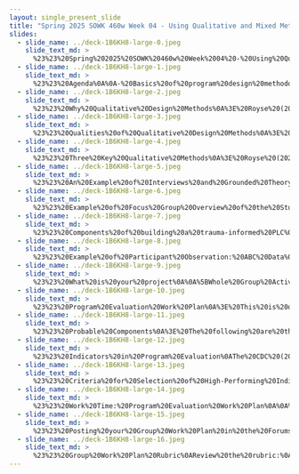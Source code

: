 ```yaml
---
layout: single_present_slide
title: "Spring 2025 SOWK 460w Week 04 - Using Qualitative and Mixed Methods Designs"
slides:
  - slide_name: ../deck-1B6KH8-large-0.jpeg
    slide_text_md: >
      %23%23%20Spring%202025%20SOWK%20460w%20Week%2004%20-%20Using%20Qualitative%20and%20Mixed%20Methods%20Designs%0A%0Atitle:%20Spring%202025%20SOWK%20460w%20Week%2004%20-%20Using%20Qualitative%20and%20Mixed%20Methods%20Designs%0Adate:%202025-02-10%2009:52:01%0Alocation:%20Heritage%20University%0Atags:%0A%20%20-%20Heritage%20University%0A%20%20-%20BASW%20Program%0A%20%20-%20SOWK%20460w%0Apresentation_video:%20%3E%0A%20%20%22%22%0Adescription:%20%3E%0A%0AIn%20week%20four%20of%20SOWK%20460,%20we%20will%20start%20to%20explore%20program%20evaluation%20methodologies%20and%20the%20practicality%20of%20your%20program%20evaluation.%20Most%20program%20evaluations%20use%20a%20variant%20of%20mixed%20methods.%20The%20chapter%20readings%20from%20Royse%20(2022)%20focus%20on%20qualitative%20and%20mixed%20methods%20evaluations%20and%20needs%20assessments.%20This%20week,%20students%20will%20submit%20their%20group%20work%20plans%20and%20review%20how%20to%20complete%20the%20form.%0A%0AThe%20agenda%20will%20be%20as%20follows:%0A%0A-%20Basics%20of%20program%20design%20methodologies%0A-%20Examples%20of%20qualitative%20research%0A-%20Planning%20the%20design%20of%20and%20the%20tasks%20completion%20of%20your%20evaluation%0A%0A%0A
  - slide_name: ../deck-1B6KH8-large-1.jpeg
    slide_text_md: >
      %23%23%20Agenda%0A%0A-%20Basics%20of%20program%20design%20methodologies%0A-%20Examples%20of%20qualitative%20research%0A-%20Planning%20the%20design%20of%20and%20the%20tasks%20completion%20of%20your%20evaluation%0A%0A%0A
  - slide_name: ../deck-1B6KH8-large-2.jpeg
    slide_text_md: >
      %23%23%20Why%20Qualitative%20Design%20Methods%0A%3E%20Royse%20(2022)%20describes%20a%20number%20of%20number%20of%20reasons%20why%20we%20might%20want%20to%20gather%20qualitative%20data%20for%20our%20study.%0A%0A-%20Framing%20the%20topic%20in%20participants'%20descriptions%0A-%20Exploring%20a%20topic%20in%20greater%20depth%20and%20with%20additional%20details%0A-%20Gain%20specifics%20about%20what%20works%20and%20doesn't%20work%20in%20a%20program%0A-%20Needing%20research%20expertise%20and%20sensitivity%20to%20draw%20out%20responses%20(text%20talked%20about%20exploring%20%20illegal,%20stigmatized,%20or%20socially%20unacceptable%20behavior;%20e.g.,%20opioid%20use,%20poor%20parenting,%20domestic%20violence)%0A-%20Uncovering%20foundational%20ideas%20to%20build%20further%20literature%20on%20(consider%20no%20literature%20and%20using%20it%20as%20an%20exploratory%20study)%0A%0A
  - slide_name: ../deck-1B6KH8-large-3.jpeg
    slide_text_md: >
      %23%23%20Qualities%20of%20Qualitative%20Design%20Methods%0A%3E%20There%20are%20some%20unique%20aspects%20of%20qualitative%20design%20methods.%20They%20include:%0A%0A-%20Qualitative%20data%20includes%20aspects%20of%20intersectionality%20and%20is%20messy%20and%20complicated%20to%20sort%20and%20understand%20(Fine%20et%20al.,%202021)%0A-%20With%20qualitative%20data,%20there%20is%20an%20ability%20to%20find%20emergent%20ideas%20(Kapp%20%26%20Anderson,%202010)%20(Very%20exploratory,%20find%20connections%20to%20things,%20example%20of%20Brene%20Brown)%0A-%20Closely%20related%20to%20clinical%20practices%20(Kapp%20%26%20Anderson,%202010)%0A%0A%0A%3Cdiv%20style%3D%22text-align:%20center%22%20markdown%3D%221%22%3E%0AReference%0A%3C/div%3E%0A%3Cdiv%20style%3D%22margin:%200%200%200%202em;%20text-indent:%20-2em;%22%20markdown%3D%221%22%3E%0A%0AFine,%20M.,%20Torre,%20M.%20E.,%20Oswald,%20A.%20G.,%20%26%20Avory,%20S.%20(2021).%20Critical%20participatory%20action%20research:%20Methods%20and%20praxis%20for%20intersectional%20knowledge%20production.%20_Journal%20of%20Counseling%20Psychology,%2068_(3),%20344-356.%20%3Chttps://doi.org/10.1037/cou0000445%3E%0A%0AKapp,%20S.%20A.,%20%26%20Anderson,%20G.%20R.%20(2009).%20Agency-based%20program%20evaluation:%20Lessons%20from%20practice.%20Sage%20Publications.%20%3Chttps://doi.org/https://doi.org/10.4135/9781544364896%3E%0A%0A%3C/div%3E%0A%0A
  - slide_name: ../deck-1B6KH8-large-4.jpeg
    slide_text_md: >
      %23%23%20Three%20Key%20Qualitative%20Methods%0A%3E%20Royse%20(2022)%20describes%20three%20specific%20methods%20for%20qualitative%20research%0A%0A-%20**Participant%20Observation**:%20The%20researcher%20observes%20participants%20in%20their%20natural%20environment,%20often%20times%20as%20a%20participant%20herself%20%0A-%20**In-depth%20Interview**:%20The%20researcher%20asks%20several,%20open-ended%20questions%20to%20explore%20participants'%20personal%20histories,%20experiences,%20and%20perspectives%0A-%20**Focus%20Group**:%20The%20researcher%20asks%20in-depth%20questions%20of%20small%20groups%20of%20participants%20to%20explore%20their%20experiences,%20perspectives,%20and%20cultural%20norms%0A%0A%0A
  - slide_name: ../deck-1B6KH8-large-5.jpeg
    slide_text_md: >
      %23%23%20An%20Example%20of%20Interviews%20and%20Grounded%20Theory:%20The%20Power%20of%20Vulnerability%0A%3E%20The%20textbook%20described%20grounded%20theory.%20That%20is%20the%20methodology%20that%20Brown%20(2010)%20uses%20and%20talks%20about%20her%20talk.%20This%20talk%20also%20demonstrates%20the%20imergent%20way%20that%20qualitative%20data%20can%20be%20demonstrated.%20%0A%0A%3E%20How%20many%20of%20you%20have%20watched%20this%20before%3F%0A%0A%0A-%20Her%20description%20of%20grounded%20theory%20(a%20qualitative%20method)%0A-%20The%20process%20of%20understanding%20and%20connecting%20with%20the%20research%0A-%20Why%20I%20call%20qualitative%20methods%20messy%0A%0A%5BWhole%20Group%20Activity%5D%20Watch%20the%20video%20%5BThe%20Power%20of%20Vulnerability%5D(https://www.ted.com/talks/brene_brown_the_power_of_vulnerability)%0A%0A%5BWhole%20Group%20Activity%5D%20Debrief%0A%0A-%20What%20did%20you%20hear%20and%20see%0A-%20What%20stands%20out%20to%20you%20about%20this%20as%20a%20method%20for%20gathering%20data%0A%0A%3Cdiv%20style%3D%22text-align:%20center%22%20markdown%3D%221%22%3E%0AReference%0A%3C/div%3E%0A%3Cdiv%20style%3D%22margin:%200%200%200%202em;%20text-indent:%20-2em;%22%20markdown%3D%221%22%3E%0A%0ABrown,%20B.%20(2010).%20_The%20power%20of%20vulnerability_%20%5BVideo%5D.%20TED.%20%3Chttps://www.ted.com/talks/brene_brown_the_power_of_vulnerability%3E%0A%0A%3C/div%3E%0A%0A%0A
  - slide_name: ../deck-1B6KH8-large-6.jpeg
    slide_text_md: >
      %23%23%20Example%20of%20Focus%20Group%20Overview%20of%20the%20Study%20Phases%20-%20Introduction%20to%20Study%0AThis%20slide%20shows%20all%20of%20the%20parts%20of%20this%20study,%20the%20Trauma-Informed%20PLC.%20Sometimes%20you%20will%20also%20hear%20me%20refer%20to%20it%20as%20my%20PLC.%20We%20will%20be%20going%20through%20each%20of%20the%20these%20parts%20in%20turn%20to%20explain%20what%20I%20did%20before%20we%20discuss%20the%20results.%0A%0AThree%20parts%0A%0A1.%20orientation%0A2.%20Entry%20interviews%0A3.%20Six%20focus%20group%20sessions:%20%0A%0A-%20Understand%20how%20trauma%20impacts%20students%0A-%20Limiting%20re-traumatization%20within%20the%20classroom%0A-%20Methods%20for%20increasing%20resiliency%20factors%20for%20students%0A-%20Engaging%20in%20self-care%20and%20burnout%20prevention%20to%20reduce%20the%20impact%20of%20secondary%20trauma%0A-%20Evaluate%20and%20implement%20ideas%20for%20promoting%20systematic%20changes%20within%20a%20classroom%20and%20school-wide%0A-%20Develop%20a%20tool%20or%20recommendation%20for%20how%20other%20school%20staff%20could%20create%20similar%20growth%20in%20other%20schools%0A%0AEmbedded%20in%20Each%20Dialog%20was:%0A-%20Group%20Book%20Study%0A-%20Self-Care%20Activity%0A-%20Exploration,%20Reflection,%20and%20Action%0A%0A%0A
  - slide_name: ../deck-1B6KH8-large-7.jpeg
    slide_text_md: >
      %23%23%20Components%20of%20building%20a%20trauma-informed%20PLC%0AThe%20following%20graphic%20describes%20all%20of%20these%20components%20that%20I%20have%20gone%20through%20and%20reviewed.%20They%20include%20the%20foundations%20of:%0A%0A-%20Following%20a%20mutual%20aid%20model%0A-%20Incorporate%20an%20Interdisciplinary%20Framework%0A%0AThe%20themes%20of%0A%0A-%20Understand%20How%20Trauma%20Impacts%20Students%20%0A-%20Limiting%20Re-Traumatization%20Within%20the%20Classroom%0A-%20Methods%20for%20Increasing%20Resiliency%20Factors%20for%20Students%0A-%20Engaging%20in%20Self-Care%20and%20Burnout%20Prevention%20to%20Reduce%20the%20Impact%20of%20Secondary%20Trauma%0A-%20Evaluate%20and%20Implement%20Ideas%20for%20Promoting%20Systematic%20Changes%20Within%20a%20Classroom%20and%20School-Wide%0A-%20Develop%20a%20Tool%20or%20Recommendation%20for%20How%20Other%20School%20Staff%20Could%20Create%20Similar%20Growth%20in%20Other%20Schools%0A%0AAnd%20the%20learning%20strategies%20of%0A%0A-%20Engage%20in%20the%20Process%20of%20Reviewing%20Practice%20Together%20for%20Development%0A-%20Use%20Idea%20Generation%20to%20Develop%20New%20and%20Novel%20Ideas%0A-%20Integrated%20Self-Care%20Practices%20Into%20Groups%20and%20Encourage%20Use%20to%20Reduce%20Compassion%20Fatigue%0A-%20Use%20Storytelling%20to%20Make%20Meaning%20and%20Develop%20Cohesion%0A-%20Include%20Scholarly%20Sources%20and%20Develop%20Connections%20to%20Evidence-Based%20Practice%0A-%20DefineConcepts%20as%20a%20Group%20to%20Enhance%20Understanding%0A-%20Review%20Protocols%20for%20Professional%20Socialization%0A%0A%3E%20Implementing%20a%20group%20focused%20on%20trauma-informed%20care%20through%20this%20format%20might%20be%20an%20unexpected%20idea%20to%20some.%20During%20the%20orientation%20meeting,%20there%20was%20a%20school%20admin%20who%20joined%20the%20orientation%20meeting.%20They%20later%20reached%20out%20to%20me%20and%20shared%20they%20could%20not%20participate%20in%20the%20PLC%20at%20this%20time%20due%20to%20the%20time%20commitment.%20During%20the%20orientation,%20she%20commented%20that%20she%20hadn't%20realized%20that%20it%20was%20an%20orientation%20for%20an%20ongoing%20PLC-style%20group.%20She%20had%20believed%20the%20training%20would%20follow%20a%20more%20traditional%20sit-and-get%20training,%20and%20the%20commitment%20was%20joining%20for%20an%20hour-and-a-half%20presentation.%0A%0AI%20hope%20this%20project%20will%20provide%20an%20avenue%20for%20new%20ways%20of%20learning%20about%20trauma-informed%20care%20practices%20in%20schools%20that%20can%20also%20come%20from%20the%20PLC%20and%20the%20classroom.%0A%0A%3Cdiv%20style%3D%22text-align:%20center%22%20markdown%3D%221%22%3E%0AReference%0A%3C/div%3E%0A%3Cdiv%20style%3D%22margin:%200%200%200%202em;%20text-indent:%20-2em;%22%20markdown%3D%221%22%3E%0A%0ACampbell,%20J.%20(2023).%20_A%20professional%20learning%20community%20for%20developing%20trauma-informed%20practices%20using%20participatory%20action%20methods:%20transforming%20school%20culture%20for%20students%20with%20emotional%20and%20behavioral%20disabilities_%20(Publication%20No.%2030424801)%20%5BCalifornia%20Institute%20of%20Integral%20Studies%20ProQuest%20Dissertations%20Publishing%5D.%20ProQuest%20Dissertations%20and%20Theses.%20%3Chttps://www.proquest.com/dissertations-theses/professional-learning-community-developing-trauma/docview/2813493629/se-2%3E%0A%0A%3C/div%3E%0A%0A
  - slide_name: ../deck-1B6KH8-large-8.jpeg
    slide_text_md: >
      %23%23%20Example%20of%20Participant%20Observation:%20ABC%20Data%0A%3E%20The%20textbook%20talked%20about%20structured%20observations.%20In%20a%20school%20based%20setting%20one%20method%20of%20doing%20this%20is%20collecting%20ABC%20data%0A%0A%3E%20Explain%20ABC%20data%20collection%0A%0AOther%20examples%0A-%20Observation%20while%20consulting%0A-%20Counts%20(like%20cars%20that%20can%20see%20with%20seatbelts%20or%20STAR%20Reporting)%0A-%20Structured%20data%20collection%0A%0A
  - slide_name: ../deck-1B6KH8-large-9.jpeg
    slide_text_md: >
      %23%23%20What%20is%20your%20project%0A%0A%5BWhole%20Group%20Activity%5D%20Have%20groups%20sit%20with%20each%20other.%20Give%2010%20minutes%20to%20talk%20about%20their%20projects%0A%0AShare%20out%20what%20see%20as%20project%20currently.%0A%0A
  - slide_name: ../deck-1B6KH8-large-10.jpeg
    slide_text_md: >
      %23%23%20Program%20Evaluation%20Work%20Plan%0A%3E%20This%20is%20due%20this%20Sunday.%20It%20is%20OK%20if%20it%20ends%20up%20changing%20some%20or%20not%20being%20exactly%20followed.%20The%20idea%20is%20for%20you%20to%20have%20a%20good%20understanding%20of%20what%20you%20will%20do%20in%20your%20project.%0A%0AEvaluation%20Design%0A%0A_%20**Component**:%20A%20part%20of%20your%20evaluation%0A_%20**Indicator**:%20Measurable%20information%20about%20program%20%20implementation%0A_%20**Source**:%20Data%20to%20be%20collected%0A_%20**Success**:%20What%20you%20will%20know%20with%20collecting%20this%20information%0A%0A%0ATalk%20about%20using%20the%20form%20and%20being%20able%20to%20change%20or%20add%20rows.%0A%0A
  - slide_name: ../deck-1B6KH8-large-11.jpeg
    slide_text_md: >
      %23%23%20Probable%20Components%0A%3E%20The%20following%20are%20the%20components%20you%20will%20add%20include:%0A%0A-%20**Evaluative%20aspects%20(likely%20two%20or%20three)**%0A-%20Logic%20model%20development%0A-%20Executive%20summary%20components%0A-%20Final%20presentation%0A%0A%0A
  - slide_name: ../deck-1B6KH8-large-12.jpeg
    slide_text_md: >
      %23%23%20Indicators%20in%20Program%20Evaluation%0AThe%20CDC%20(2021)%20describes%20indicators%20in%20program%20evaluations:%0A%0ADefinition:%20The%20measurable%20information%20used%20to%20determine%20if%20a%20program%20is%20implementing%20their%20program%20as%20expected%20and%20achieving%20their%20outcomes%0A%0A%0A-%20Input%20indicators%20measure%20the%20contributions%20necessary%20to%20enable%20the%20program%20to%20be%20implemented%20(e.g.,%20funding,%20staff,%20key%20partners,%20infrastructure)%0A-%20Process%20indicators%20measure%20the%20program's%20activities%20and%20outputs%20(direct%20products/deliverables%20of%20the%20activities).%20Together,%20measures%20of%20activities%20and%20outputs%20indicate%20whether%20the%20program%20is%20being%20implemented%20as%20planned.%0A-%20Outcome%20indicators%20measure%20whether%20the%20program%20is%20achieving%20the%20expected%20effects/changes%20in%20the%20short,%20intermediate,%20and%20long%20term.%0A%0A%3Cdiv%20style%3D%22text-align:%20center%22%20markdown%3D%221%22%3E%0AReference%0A%3C/div%3E%0A%3Cdiv%20style%3D%22margin:%200%200%200%202em;%20text-indent:%20-2em;%22%20markdown%3D%221%22%3E%0A%0ACenters%20for%20Disease%20Control%20and%20Prevention%20(2021,%20April%209)%20Indicators:%20CDC%20Approach%20to%20Evaluation.%20%3Chttps://www.cdc.gov/evaluation/indicators/index.htm%3E%0A%0A%3C/div%3E%0A%0A
  - slide_name: ../deck-1B6KH8-large-13.jpeg
    slide_text_md: >
      %23%23%20Criteria%20for%20Selection%20of%20High-Performing%20Indicators%0A%5BSmall%20Group%20Activity%5D%20In%20your%20groups,%20review%20the%20%5BA%20Checklist%20to%20Inform%20Monitoring%20and%20Evaluation%5D(https://wmich.edu/sites/default/files/attachments/u350/2014/Indicator_checklist.pdf%20)%0A%0A%5BWhole%20Group%20Activity%5D%20Debrief%0A%0A-%20What%20do%20you%20think%20you%20are%20going%20to%20take%20and%20adapt%20to%20your%20evaluation%0A%0A
  - slide_name: ../deck-1B6KH8-large-14.jpeg
    slide_text_md: >
      %23%23%20Work%20Time:%20Program%20Evaluation%20Work%20Plan%0A%0A%5BSmall%20Group%20Activity%5D%20Give%20time%20to%20work%20on%20plan,%20answer%20questions.%0A%0A
  - slide_name: ../deck-1B6KH8-large-15.jpeg
    slide_text_md: >
      %23%23%20Posting%20your%20Group%20Work%20Plan%20in%20the%20Forums%0A%0A-%20Where%20you%20will%20do%20your%20program%20evaluation%0A-%20A%20general%20idea%20of%20what%20you%20will%20look%20at%0A-%20The%20names%20of%20group%20members%0A-%20A%20brief%20description%20of%20your%20group%20work%20plan%0A%0A
  - slide_name: ../deck-1B6KH8-large-16.jpeg
    slide_text_md: >
      %23%23%20Group%20Work%20Plan%20Rubric%0AReview%20the%20rubric:%0A%0A%7C%20Description%20%7C%20Initial%20%7C%20Emerging%20%7C%20Developed%20%7C%20Highly%20Developed%20%7C%0A%7C---%7C---%7C---%7C---%7C---%7C%0A%7C%20Completeness%20%7C%20Very%20few%20aspects%20of%20the%20overall%20research%20project%20are%20included%20in%20the%20plan.%20%7C%20The%20plan%20includes%20several%20components,%20but%20a%20few%20significant%20processes%20are%20not%20included.%20%7C%20The%20plan%20generally%20outlines%20most%20of%20the%20research%20project.%20%7C%20The%20plan%20is%20thorough%20and%20covers%20the%20entire%20research%20project.%20%7C%0A%7C%20Clarity%20%7C%20The%20plan%20of%20what%20needs%20to%20happen%20in%20either%20the%20evaluation%20design%20or%20the%20data%20collection%20is%20unclear.%20%7C%20The%20plan%20provides%20some%20general%20idea%20of%20tasks%20that%20need%20to%20be%20completed%20but%20does%20not%20include%20a%20delineation%20between%20evaluation%20design%20and%20data%20collection.%20%7C%20The%20plan%20is%20understandable%20and%20includes%20information%20about%20the%20design%20and%20data%20collection.%20%7C%20The%20plan%20clearly%20articulates%20both%20the%20evaluation%20design%20and%20data%20collection%20that%20will%20take%20place%20within%20the%20research.%20The%20evaluation%20design%20includes%20components,%20indicators,%20sources,%20and%20what%20success%20looks%20like.%20The%20data%20collection%20identifies%20specific%20tasks,%20the%20person%20responsible,%20and%20deadlines%20for%20completing%20those%20tasks.%20%20%7C%0A%7C%20Fairness%20%7C%20The%20distribution%20of%20tasks%20is%20not%20fair%20for%20group%20members.%20%7C%20The%20distribution%20of%20tasks%20is%20somewhat%20fair%20for%20group%20members,%20but%20some%20significant%20tasks%20or%20components%20are%20unfairly%20assigned.%20%7C%20The%20group%20members%20are%20assigned%20tasks,%20but%20a%20few%20seem%20to%20have%20more%20or%20less%20work%20than%20others.%20%7C%20Group%20members%20are%20fairly%20distributed%20with%20tasks%20related%20to%20the%20assignment.%20%7C%0A%7C%20Feasibility%20%7C%20None%20of%20the%20components%20or%20tasks%20are%20feasible.%20%7C%20The%20program%20evaluation%20does%20not%20appear%20feasible,%20with%20significant%20components%20not%20likely%20to%20be%20completed.%20%7C%20The%20program%20evaluation%20appears%20feasible,%20but%20some%20aspects%20might%20seem%20out%20of%20scope%20or%20out%20of%20the%20student's%20ability%20to%20complete.%20%7C%20The%20program%20evaluation%20plan%20appears%20feasible%20and%20something%20the%20group%20can%20accomplish%20within%20the%20semester.%20%7C%0A%0A
---
```

